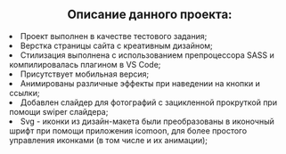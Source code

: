 <h2 align="center">Описание данного проекта:</h2>
<li>Проект выполнен в качестве тестового задания;</li>
<li>Верстка страницы сайта с креативным дизайном;</li>
<li>Стилизация выполнена с использованием препроцессора SASS и компилировалась плагином в VS Code;</li>
<li>Присутствует мобильная версия;</li>
<li>Анимированы различные эффекты при наведении на кнопки и ссылки;</li>
<li>Добавлен слайдер для фотографий с зацикленной прокруткой при помощи swiper слайдера;</li>
<li>Svg - иконки из дизайн-макета были преобразованы в иконочный шрифт при помощи приложения icomoon, для более простого управления иконками (в том числе и их анимации);</li>
